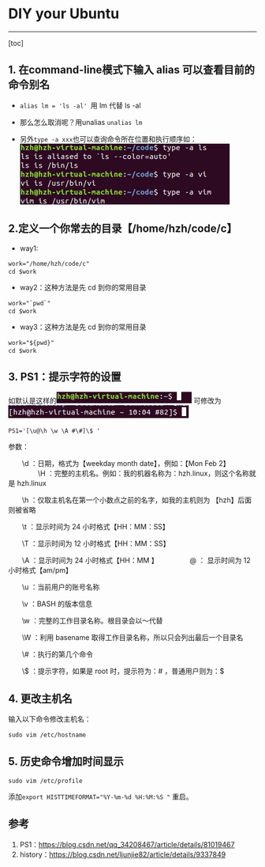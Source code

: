 ﻿# DIY your Ubuntu

---

[toc]

## 1. 在command-line模式下输入 alias 可以查看目前的命令别名
* ```alias lm = 'ls -al' ```用 lm 代替 ls -al

* 那么怎么取消呢？用unalias
`unalias lm`

* 另外`type -a xxx`也可以查询命令所在位置和执行顺序如：
![](https://raw.githubusercontent.com/yiyah/Picture_Material/master/20190517012200.png)

## 2.定义一个你常去的目录【/home/hzh/code/c】
* way1:
```
work="/home/hzh/code/c"
cd $work
```
* way2：这种方法是先 cd 到你的常用目录
```
work="`pwd`"
cd $work
```
* way3：这种方法是先 cd 到你的常用目录
```
work="${pwd}"
cd $work
```
## 3. PS1：提示字符的设置
如默认是这样的![](https://raw.githubusercontent.com/yiyah/Picture_Material/master/20190517012229.png)
可修改为![](https://raw.githubusercontent.com/yiyah/Picture_Material/master/20190517012259.png)
```
PS1='[\u@\h \w \A #\#]\$ '
```
参数：

　　\d ：日期，格式为【weekday month date】，例如：【Mon Feb 2】 
　　
　　\H ：完整的主机名。例如：我的机器名称为：hzh.linux，则这个名称就是 hzh.linux 

　　\h ：仅取主机名在第一个小数点之前的名字，如我的主机则为 【hzh】后面则被省略 

　　\t ：显示时间为 24 小时格式【HH：MM：SS】

　　\T ：显示时间为 12 小时格式【HH：MM：SS】

　　\A ：显示时间为 24 小时格式【HH：MM 】
　　
　　\@ ： 显示时间为 12 小时格式【am/pm】

　　\u ：当前用户的账号名称 

　　\v ：BASH 的版本信息 

　　\w ：完整的工作目录名称。根目录会以～代替 

　　\W ：利用 basename 取得工作目录名称，所以只会列出最后一个目录名 

　　\\# ：执行的第几个命令 

　　\\\$ ：提示字符，如果是 root 时，提示符为：# ，普通用户则为：$
　　
## 4. 更改主机名
输入以下命令修改主机名：
```
sudo vim /etc/hostname
```

## 5. 历史命令增加时间显示
```
sudo vim /etc/profile
```
添加`export HISTTIMEFORMAT="%Y-%m-%d %H:%M:%S "`
重启。

## 参考
1. PS1：https://blog.csdn.net/qq_34208467/article/details/81019467 
2. history：https://blog.csdn.net/ljunjie82/article/details/9337849



